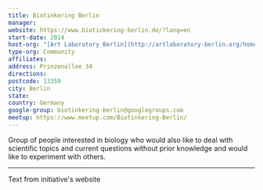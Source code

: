 ```yaml
---
title: Biotinkering Berlin
manager: 
website: https://www.biotinkering-berlin.de/?lang=en
start-date: 2014
host-org: "[Art Laboratory Berlin](http://artlaboratory-berlin.org/home.htm)"
type-org: Community
affiliates: 
address: Prinzenallee 34
directions: 
postcode: 13359
city: Berlin
state: 
country: Germany
google-group: biotinkering-berlin@googlegroups.com
meetup: https://www.meetup.com/Biotinkering-Berlin/
---
```


Group of people interested in biology who would also like to deal with scientific topics and current questions without prior knowledge and would like to experiment with others.

---
Text from initiative's website
